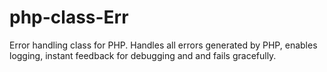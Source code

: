 # php-class-Err
Error handling class for PHP. Handles all errors generated by PHP, enables logging, instant feedback for debugging and and fails gracefully.
